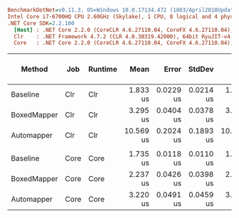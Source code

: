 ``` ini

BenchmarkDotNet=v0.11.3, OS=Windows 10.0.17134.472 (1803/April2018Update/Redstone4)
Intel Core i7-6700HQ CPU 2.60GHz (Skylake), 1 CPU, 8 logical and 4 physical cores
.NET Core SDK=2.2.100
  [Host] : .NET Core 2.2.0 (CoreCLR 4.6.27110.04, CoreFX 4.6.27110.04), 64bit RyuJIT
  Clr    : .NET Framework 4.7.2 (CLR 4.0.30319.42000), 64bit RyuJIT-v4.7.3260.0
  Core   : .NET Core 2.2.0 (CoreCLR 4.6.27110.04, CoreFX 4.6.27110.04), 64bit RyuJIT


```
|      Method |  Job | Runtime |      Mean |     Error |    StdDev |       Min |       Max | Ratio | RatioSD | Gen 0/1k Op | Gen 1/1k Op | Gen 2/1k Op | Allocated Memory/Op |
|------------ |----- |-------- |----------:|----------:|----------:|----------:|----------:|------:|--------:|------------:|------------:|------------:|--------------------:|
|    Baseline |  Clr |     Clr |  1.833 us | 0.0229 us | 0.0214 us |  1.791 us |  1.853 us |  1.00 |    0.00 |      2.0542 |           - |           - |             6.31 KB |
| BoxedMapper |  Clr |     Clr |  3.295 us | 0.0404 us | 0.0378 us |  3.241 us |  3.348 us |  1.80 |    0.03 |      2.0523 |           - |           - |             6.31 KB |
|  Automapper |  Clr |     Clr | 10.569 us | 0.2024 us | 0.1893 us | 10.232 us | 10.867 us |  5.77 |    0.13 |      2.4872 |           - |           - |             7.65 KB |
|             |      |         |           |           |           |           |           |       |         |             |             |             |                     |
|    Baseline | Core |    Core |  1.735 us | 0.0118 us | 0.0110 us |  1.713 us |  1.751 us |  1.00 |    0.00 |      2.0542 |           - |           - |             6.31 KB |
| BoxedMapper | Core |    Core |  2.237 us | 0.0426 us | 0.0398 us |  2.178 us |  2.288 us |  1.29 |    0.03 |      2.0523 |           - |           - |             6.31 KB |
|  Automapper | Core |    Core |  3.220 us | 0.0491 us | 0.0459 us |  3.138 us |  3.283 us |  1.86 |    0.03 |      2.4872 |           - |           - |             7.65 KB |
